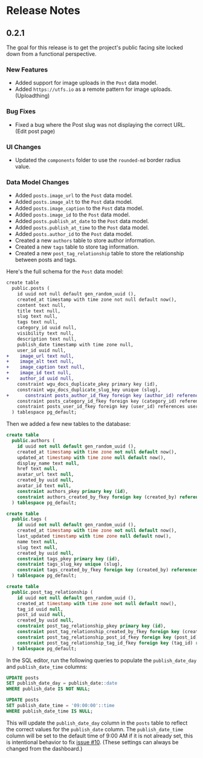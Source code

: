 # Release Notes

## 0.2.1

The goal for this release is to get the project's public facing site locked down from a functional perspective.

### New Features

- Added support for image uploads in the `Post` data model.
- Added `https://utfs.io` as a remote pattern for image uploads. (Uploadthing)

### Bug Fixes

- Fixed a bug where the Post slug was not displaying the correct URL. (Edit post page)

### UI Changes

- Updated the `components` folder to use the `rounded-md` border radius value.

### Data Model Changes

- Added `posts.image_url` to the `Post` data model.
- Added `posts.image_alt` to the `Post` data model.
- Added `posts.image_caption` to the `Post` data model.
- Added `posts.image_id` to the `Post` data model.
- Added `posts.publish_at_date` to the `Post` data model.
- Added `posts.publish_at_time` to the `Post` data model.
- Added `posts.author_id` to the `Post` data model.
- Created a new `authors` table to store author information.
- Created a new `tags` table to store tag information.
- Created a new `post_tag_relationship` table to store the relationship between posts and tags.

Here's the full schema for the `Post` data model:

```diff
create table
  public.posts (
    id uuid not null default gen_random_uuid (),
    created_at timestamp with time zone not null default now(),
    content text null,
    title text null,
    slug text null,
    tags text null,
    category_id uuid null,
    visibility text null,
    description text null,
    publish_date timestamp with time zone null,
    user_id uuid null,
+    image_url text null,
+    image_alt text null,
+    image_caption text null,
+    image_id text null,
+ 	 author_id uuid null,
    constraint wgu_docs_duplicate_pkey primary key (id),
    constraint wgu_docs_duplicate_slug_key unique (slug),
+	   constraint posts_author_id_fkey foreign key (author_id) references authors (id),
    constraint posts_category_id_fkey foreign key (category_id) references categories (id),
    constraint posts_user_id_fkey foreign key (user_id) references users (id)
  ) tablespace pg_default;
```

Then we added a few new tables to the database:

```sql
create table
  public.authors (
    id uuid not null default gen_random_uuid (),
    created_at timestamp with time zone not null default now(),
    updated_at timestamp with time zone null default now(),
    display_name text null,
    href text null,
    avatar_url text null,
    created_by uuid null,
    avatar_id text null,
    constraint authors_pkey primary key (id),
    constraint authors_created_by_fkey foreign key (created_by) references users (id)
  ) tablespace pg_default;

create table
  public.tags (
    id uuid not null default gen_random_uuid (),
    created_at timestamp with time zone not null default now(),
    last_updated timestamp with time zone null default now(),
    name text null,
    slug text null,
    created_by uuid null,
    constraint tags_pkey primary key (id),
    constraint tags_slug_key unique (slug),
    constraint tags_created_by_fkey foreign key (created_by) references users (id)
  ) tablespace pg_default;

create table
  public.post_tag_relationship (
    id uuid not null default gen_random_uuid (),
    created_at timestamp with time zone not null default now(),
    tag_id uuid null,
    post_id uuid null,
    created_by uuid null,
    constraint post_tag_relationship_pkey primary key (id),
    constraint post_tag_relationship_created_by_fkey foreign key (created_by) references users (id),
    constraint post_tag_relationship_post_id_fkey foreign key (post_id) references posts (id),
    constraint post_tag_relationship_tag_id_fkey foreign key (tag_id) references tags (id)
  ) tablespace pg_default;
```

In the SQL editor, run the following queries to populate the `publish_date_day` and `publish_date_time` columns:

```sql
UPDATE posts
SET publish_date_day = publish_date::date
WHERE publish_date IS NOT NULL;

UPDATE posts
SET publish_date_time = '09:00:00'::time
WHERE publish_date_time IS NULL;
```

This will update the `publish_date_day` column in the `posts` table to reflect the correct values for the `publish_date` column. The `publish_date_time` column will be set to the default time of 9:00 AM if it is not already set, this is intentional behavior to fix [issue #10](https://github.com/matthewbub/chroniconl-cms/issues/10). (These settings can always be changed from the dashboard.)
